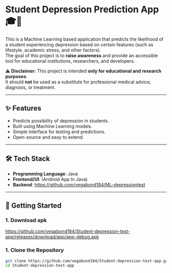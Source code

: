 # Student Depression Prediction App 🎓🧠

This is a Machine Learning based application that predicts the likelihood of a student experiencing depression based on certain features (such as lifestyle, academic stress, and other factors).  
The goal of this project is to **raise awareness** and provide an accessible tool for educational institutions, researchers, and developers.

⚠️ **Disclaimer:** This project is intended **only for educational and research purposes**.  
It should **not** be used as a substitute for professional medical advice, diagnosis, or treatment.

---

## ✨ Features
- Predicts possibility of depression in students.
- Built using Machine Learning models.
- Simple interface for testing and predictions.
- Open-source and easy to extend.

---

## 🛠️ Tech Stack
- **Programming Language**: Java  
- **Frontend/UI**: (Android App In Java)
- **Backend**: https://github.com/vegabond184/ML-depressiontest

---

## 🚀 Getting Started

### 1. Download apk
 https://github.com/vegabond184/Student-depression-test-app/releases/download/app/app-debug.apk

### 1. Clone the Repository
```bash
git clone https://github.com/vegabond184/Student-depression-test-app.git
cd Student-depression-test-app
